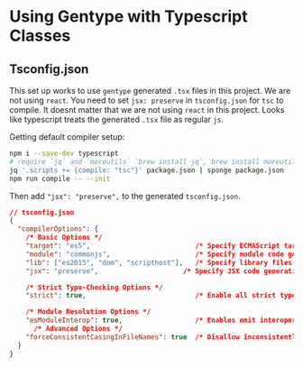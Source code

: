 # Using Gentype with Typescript Classes

## Tsconfig.json

This set up works to use `gentype` generated `.tsx` files in this project. We are not using `react`.
You need to set `jsx: preserve` in `tsconfig.json` for `tsc` to compile. It doesnt matter that we are not using `react` in this project. Looks like typescript treats the generated `.tsx` file as regular `js`.

Getting default compiler setup:

```sh
npm i --save-dev typescript
# require `jq` and `moreutils` `brew install jq`,`brew install moreutils`
jq '.scripts += {compile: "tsc"}' package.json | sponge package.json
npm run compile -- --init
```

Then add `"jsx": "preserve",` to the generated `tsconfig.json`.

```json
// tsconfig.json
{
  "compilerOptions": {
    /* Basic Options */
    "target": "es5",                          /* Specify ECMAScript target version: 'ES3' (default), 'ES5', 'ES2015', 'ES2016', 'ES2017', 'ES2018', 'ES2019', 'ES2020', or 'ESNEXT'. */
    "module": "commonjs",                     /* Specify module code generation: 'none', 'commonjs', 'amd', 'system', 'umd', 'es2015', 'es2020', or 'ESNext'. */
    "lib": ["es2015", "dom", "scripthost"],   /* Specify library files to be included in the compilation. */
    "jsx": "preserve",                     /* Specify JSX code generation: 'preserve', 'react-native', or 'react'. */

    /* Strict Type-Checking Options */
    "strict": true,                           /* Enable all strict type-checking options. */

    /* Module Resolution Options */
    "esModuleInterop": true,                  /* Enables emit interoperability between CommonJS and ES Modules via creation of namespace objects for all imports. Implies 'allowSyntheticDefaultImports'. */
      /* Advanced Options */
    "forceConsistentCasingInFileNames": true  /* Disallow inconsistently-cased references to the same file. */
  }
}

```